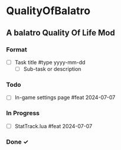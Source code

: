# QualityOfBalatro

## A balatro Quality Of Life Mod

### Format

- [ ] Task title #type yyyy-mm-dd  
  - [ ] Sub-task or description  

### Todo

- [ ] In-game settings page #feat 2024-07-07

### In Progress

- [ ] StatTrack.lua #feat 2024-07-07

### Done ✓

